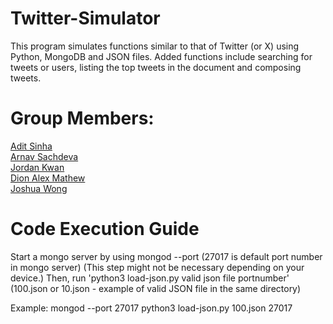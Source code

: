# Twitter-Simulator
This program simulates functions similar to that of Twitter (or X) using Python, MongoDB and JSON files. Added functions include searching for tweets or users, listing the top tweets in the document and composing tweets.

# Group Members:
[Adit Sinha](https://github.com/adit-sinha)<br>
[Arnav Sachdeva](https://github.com/arnavsachdeva594)<br>
[Jordan Kwan](https://github.com/friedchickenblob)<br>
[Dion Alex Mathew](https://github.com/Deeyon)<br>
[Joshua Wong](https://github.com/GDimples)<br>

# Code Execution Guide
Start a mongo server by using mongod --port (27017 is default port number in mongo server) (This step might not be necessary depending on your device.)
Then, run 'python3 load-json.py valid json file portnumber' (100.json or 10.json - example of valid JSON file in the same directory)

Example:
mongod --port 27017
python3 load-json.py 100.json 27017
